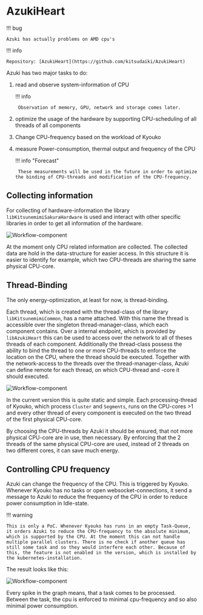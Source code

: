 # AzukiHeart

!!! bug

    Azuki has actually problems on AMD cpu's


!!! info

    Repository: [AzukiHeart](https://github.com/kitsudaiki/AzukiHeart)


Azuki has two major tasks to do:

1. read and observe system-information of CPU 

    !!! info

        Observation of memory, GPU, network and storage comes later.

2. optimize the usage of the hardware by supporting CPU-scheduling of all threads of all components

3. Change CPU-frequency based on the workload of Kyouko

4. measure Power-consumption, thermal output and frequency of the CPU

    !!! info "Forecast"

        These measurements will be used in the future in order to optimize the binding of CPU-threads and modification of the CPU-frequency.


## **Collecting information**

For collecting of hardware-information the library `libKitsunemimiSakuraHardware` is used and interact with other specific libraries in order to get all information of the hardware.

![Workflow-component](../img/Azuki_hardware_layer.drawio)

At the moment only CPU related information are collected. The collected data are hold in the data-structure for easier access. In this structure it is easier to identify for example, which two CPU-threads are sharing the same physical CPU-core.

## **Thread-Binding**

The only energy-optimization, at least for now, is thread-binding.

Each thread, which is created with the thread-class of the library `libKitsunemimiCommon`, has a name attached. With this name the thread is accessible over the singleton thread-manager-class, which each component contains. Over a internal endpoint, which is provided by `libAzukiHeart` this can be used to access over the network to all of theses threads of each component. 
Additionally the thread-class possess the ability to bind the thread to one or more CPU-threads to enforce the location on the CPU, where the thread should be executed. Together with the network-access to the threads over the thread-manager-class, Azuki can define remote for each thread, on which CPU-thread and -core it should executed.

![Workflow-component](../img/Azuki_internal.drawio)

In the current version this is quite static and simple. Each processing-thread of Kyouko, which process `Cluster` and `Segments`, runs on the CPU-cores >1 and every other thread of every component is executed on the two thread of the first physical CPU-core.

By choosing the CPU-threads by Azuki it should be ensured, that not more physical CPU-core are in use, then necessary. By enforcing that the 2 threads of the same physical CPU-core are used, instead of 2 threads on two different cores, it can save much energy. 


## **Controlling CPU frequency**

Azuki can change the frequency of the CPU. This is triggered by Kyouko. Whenever Kyouko has no tasks or open websocket-connections, it send a message to Azuki to reduce the frequency of the CPU in order to reduce power consumption in Idle-state.

!!! warning

    This is only a PoC. Whenever Kyouko has runs in an empty Task-Queue, it orders Azuki to reduce the CPU-frequency to the absolute minimum, which is supported by the CPU. At the moment this can not handle multiple parallel clusters. There is no check if another queue has still some task and so they would interfere each other. Because of this, the feature is not enabled in the version, which is installed by the kubernetes-installation.

The result looks like this:

![Workflow-component](../img/cpu_power.png)

Every spike in the graph means, that a task comes to be processed. Between the task, the cpu is enforced to minimal cpu-frequency and so also minimal power consumption.